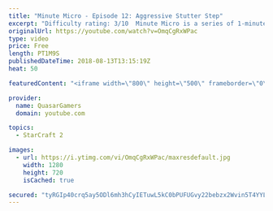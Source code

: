 ```yaml
---
title: "Minute Micro - Episode 12: Aggressive Stutter Step"
excerpt: "Difficulty rating: 3/10  Minute Micro is a series of 1-minute videos explaining how to perform common micro techniques. This episode is on aggressive stutter step.  twitch.tv/Quasarprintf"
originalUrl: https://youtube.com/watch?v=OmqCgRxWPac
type: video
price: Free
length: PT1M9S
publishedDateTime: 2018-08-13T13:15:19Z
heat: 50

featuredContent: "<iframe width=\"800\" height=\"500\" frameborder=\"0\" src=\"https://www.youtube.com/embed/OmqCgRxWPac\" allow=\"accelerometer; autoplay; encrypted-media; gyroscope; picture-in-picture\" allowfullscreen></iframe>"

provider:
  name: QuasarGamers
  domain: youtube.com

topics:
  - StarCraft 2

images:
  - url: https://i.ytimg.com/vi/OmqCgRxWPac/maxresdefault.jpg
    width: 1280
    height: 720
    isCached: true

secured: "tyRGIp40crq5ay5ODl6mh3hCyIETuwL5kC0bPUFUGvy22bebzx2Wvin5T4YYLNRGE7WZ9/gkFoJ5lvJoc2l03cBeNTx/6ehFgzkj1+X+9Od75qeH/GU+OCASvAwnNVvqxEgdAr8Vk5H9H2t5VR0Hhjl9Aa6+3PWq4wXOe7AuGCbgpQOWYhCYhEregnGKoYoELxU0m/yXD68RjVR3xVH9ivauC0eiwWQuAqJ+K16mw4rhgrE2Wtp228LB8WNVrCaoexwkbEmtQ5qsQ0f9nd+a/QjvMVZeDcA93mFD2FNsQ+LccdKN4xK8ToS0aK5Vt+d8/Cl8i16dL2tmvRyD2RCERlhKhRe/FQkeHwWj+qaeaHQOrWDG4u0gnjMh8P6oDKm+iQbSubwzxpBn+1xA7vmfNj2gOFcCWmCoOo8F6o+oQ2Y=;IzB7expl1rBE8vJl8eI+zA=="
---
```


